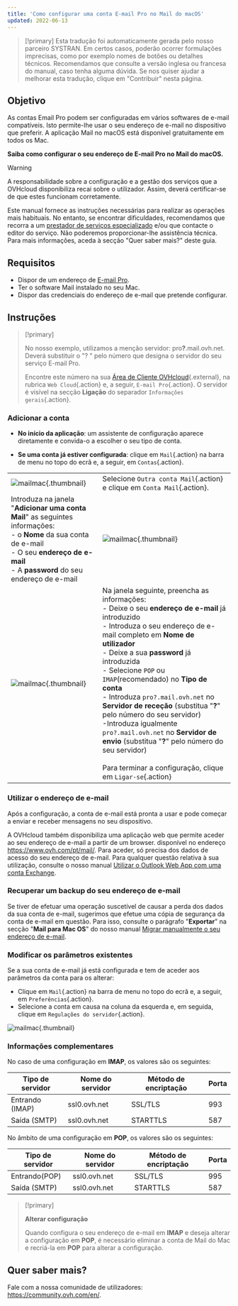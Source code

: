 ```yaml
---
title: 'Como configurar uma conta E-mail Pro no Mail do macOS'
updated: 2022-06-13
---
```


> [!primary]
> Esta tradução foi automaticamente gerada pelo nosso parceiro SYSTRAN. Em certos casos, poderão ocorrer formulações imprecisas, como por exemplo nomes de botões ou detalhes técnicos. Recomendamos que consulte a versão inglesa ou francesa do manual, caso tenha alguma dúvida. Se nos quiser ajudar a melhorar esta tradução, clique em "Contribuir" nesta página.
>

## Objetivo

As contas Email Pro podem ser configuradas em vários softwares de e-mail compatíveis. Isto permite-lhe usar o seu endereço de e-mail no dispositivo que preferir. A aplicação Mail no macOS está disponível gratuitamente em todos os Mac.

**Saiba como configurar o seu endereço de E-mail Pro no Mail do macOS.**

> [!warning]
>
> A responsabilidade sobre a configuração e a gestão dos serviços que a OVHcloud disponibiliza recai sobre o utilizador. Assim, deverá certificar-se de que estes funcionam corretamente.
> 
> Este manual fornece as instruções necessárias para realizar as operações mais habituais. No entanto, se encontrar dificuldades, recomendamos que recorra a um [prestador de serviços especializado](https://partner.ovhcloud.com/pt/directory/) e/ou que contacte o editor do serviço. Não poderemos proporcionar-lhe assistência técnica. Para mais informações, aceda à secção "Quer saber mais?" deste guia.
> 

## Requisitos

- Dispor de um endereço de [E-mail Pro](https://www.ovhcloud.com/pt/emails/email-pro/).
- Ter o software Mail instalado no seu Mac.
- Dispor das credenciais do endereço de e-mail que pretende configurar.
 
## Instruções

> [!primary]
>
> No nosso exemplo, utilizamos a menção servidor: pro<b>?</b>.mail.ovh.net. Deverá substituir o "? " pelo número que designa o servidor do seu serviço E-mail Pro.
>
> Encontre este número na sua [Área de Cliente OVHcloud](https://www.ovh.com/auth/?action=gotomanager&from=https://www.ovh.pt/&ovhSubsidiary=pt){.external}, na rubrica `Web Cloud`{.action} e, a seguir, `E-mail Pro`{.action}. O servidor é visível na secção **Ligação** do separador `Informações gerais`{.action}.
>

### Adicionar a conta

- **No início da aplicação**: um assistente de configuração aparece diretamente e convida-o a escolher o seu tipo de conta.

- **Se uma conta já estiver configurada**: clique em `Mail`{.action} na barra de menu no topo do ecrã e, a seguir, em `Contas`{.action}.

| | |
|---|---|
|![mailmac](mail-mac-emailpro01.png){.thumbnail}|Selecione `Outra conta Mail`{.action} e clique em `Conta Mail`{.action}.|
|Introduza na janela "**Adicionar uma conta Mail**" as seguintes informações: <br>- o **Nome** da sua conta de e-mail <br>- O seu **endereço de e-mail** <br>- A **password** do seu endereço de e-mail |![mailmac](mail-mac-emailpro02.png){.thumbnail}|
|![mailmac](mail-mac-emailpro03.png){.thumbnail}|Na janela seguinte, preencha as informações: <br>- Deixe o seu **endereço de e-mail** já introduzido <br>- Introduza o seu endereço de e-mail completo em **Nome de utilizador** <br>- Deixe a sua **password** já introduzida <br>- Selecione `POP` ou `IMAP`(recomendado) no **Tipo de conta**<br>- Introduza `pro?.mail.ovh.net` no **Servidor de receção** (substitua "**?**" pelo número do seu servidor)<br>-Introduza igualmente `pro?.mail.ovh.net` no **Servidor de envio** (substitua "**?**" pelo número do seu servidor)<br><br>Para terminar a configuração, clique em `Ligar-se`{.action}|

### Utilizar o endereço de e-mail

Após a configuração, a conta de e-mail está pronta a usar e pode começar a enviar e receber mensagens no seu dispositivo.

A OVHcloud também disponibiliza uma aplicação web que permite aceder ao seu endereço de e-mail a partir de um browser. disponível no endereço <https://www.ovh.com/pt/mail/>. Para aceder, só precisa dos dados de acesso do seu endereço de e-mail. Para qualquer questão relativa à sua utilização, consulte o nosso manual [Utilizar o Outlook Web App com uma conta Exchange](email_owa1.).

### Recuperar um backup do seu endereço de e-mail

Se tiver de efetuar uma operação suscetível de causar a perda dos dados da sua conta de e-mail, sugerimos que efetue uma cópia de segurança da conta de e-mail em questão. Para isso, consulte o parágrafo "**Exportar**" na secção "**Mail para Mac OS**" do nosso manual [Migrar manualmente o seu endereço de e-mail](manual_email_migration#exportar.).

### Modificar os parâmetros existentes

Se a sua conta de e-mail já está configurada e tem de aceder aos parâmetros da conta para os alterar:

- Clique em `Mail`{.action} na barra de menu no topo do ecrã e, a seguir, em `Preferências`{.action}.
- Selecione a conta em causa na coluna da esquerda e, em seguida, clique em `Regulações do servidor`{.action}.

![mailmac](mail-mac-emailpro04.png){.thumbnail}

### Informações complementares

No caso de uma configuração em **IMAP**, os valores são os seguintes:

|Tipo de servidor|Nome do servidor|Método de encriptação|Porta|
|---|---|---|---|
|Entrando (IMAP)|ssl0.ovh.net|SSL/TLS|993|
|Saída (SMTP)|ssl0.ovh.net|STARTTLS|587|

No âmbito de uma configuração em **POP**, os valores são os seguintes:

|Tipo de servidor|Nome do servidor|Método de encriptação|Porta|
|---|---|---|---|
|Entrando(POP)|ssl0.ovh.net|SSL/TLS|995|
|Saída (SMTP)|ssl0.ovh.net|STARTTLS|587|

> [!primary]
>
> **Alterar configuração**
>
> Quando configura o seu endereço de e-mail em **IMAP** e deseja alterar a configuração em **POP**, é necessário eliminar a conta de Mail do Mac e recriá-la em **POP** para alterar a configuração.

## Quer saber mais?
 
Fale com a nossa comunidade de utilizadores: <https://community.ovh.com/en/>.
